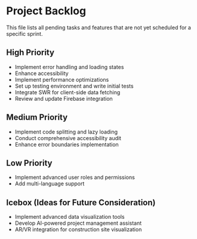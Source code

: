 # Project Backlog

This file lists all pending tasks and features that are not yet scheduled for a specific sprint.

## High Priority

- Implement error handling and loading states
- Enhance accessibility
- Implement performance optimizations
- Set up testing environment and write initial tests
- Integrate SWR for client-side data fetching
- Review and update Firebase integration

## Medium Priority

- Implement code splitting and lazy loading
- Conduct comprehensive accessibility audit
- Enhance error boundaries implementation

## Low Priority

- Implement advanced user roles and permissions
- Add multi-language support

## Icebox (Ideas for Future Consideration)

- Implement advanced data visualization tools
- Develop AI-powered project management assistant
- AR/VR integration for construction site visualization